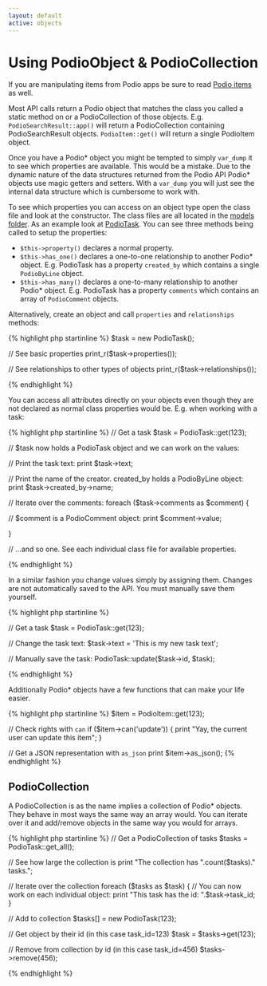 ```yaml
---
layout: default
active: objects
---
```

# Using PodioObject & PodioCollection

<span class="note">If you are manipulating items from Podio apps be sure to read [Podio items]({{site.baseurl}}/items) as well.</span>

Most API calls return a Podio object that matches the class you called a static method on or a PodioCollection of those objects. E.g. `PodioSearchResult::app()` will return a PodioCollection containing PodioSearchResult objects. `PodioItem::get()` will return a single PodioItem object.

Once you have a Podio* object you might be tempted to simply `var_dump` it to see which properties are available. This would be a mistake. Due to the dynamic nature of the data structures returned from the Podio API Podio* objects use magic getters and setters. With a `var_dump` you will just see the internal data structure which is cumbersome to work with.

To see which properties you can access on an object type open the class file and look at the constructor. The class files are all located in the [models folder](https://github.com/podio-community/podio-php/tree/master/models). As an example look at [PodioTask](https://github.com/podio-community/podio-php/blob/master/models/PodioTask.php). You can see three methods being called to setup the properties:

* `$this->property()` declares a normal property.
* `$this->has_one()` declares a one-to-one relationship to another Podio* object. E.g. PodioTask has a property `created_by` which contains a single `PodioByLine` object.
* `$this->has_many()` declares a one-to-many relationship to another Podio* object. E.g. PodioTask has a property `comments` which contains an array of `PodioComment` objects.

Alternatively, create an object and call `properties` and `relationships` methods:

{% highlight php startinline %}
$task = new PodioTask();

// See basic properties
print_r($task->properties());

// See relationships to other types of objects
print_r($task->relationships());

{% endhighlight %}

You can access all attributes directly on your objects even though they are not declared as normal class properties would be. E.g. when working with a task:

{% highlight php startinline %}
// Get a task
$task = PodioTask::get(123);

// $task now holds a PodioTask object and we can work on the values:

// Print the task text:
print $task->text;

// Print the name of the creator. created_by holds a PodioByLine object:
print $task->created_by->name;

// Iterate over the comments:
foreach ($task->comments as $comment) {

  // $comment is a PodioComment object:
  print $comment->value;

}

// ...and so one. See each individual class file for available properties.

{% endhighlight %}

In a similar fashion you change values simply by assigning them. Changes are not automatically saved to the API. You must manually save them yourself.

{% highlight php startinline %}

// Get a task
$task = PodioTask::get(123);

// Change the task text:
$task->text = 'This is my new task text';

// Manually save the task:
PodioTask::update($task->id, $task);

{% endhighlight %}

Additionally Podio* objects have a few functions that can make your life easier.

{% highlight php startinline %}
$item = PodioItem::get(123);

// Check rights with `can`
if ($item->can('update')) {
  print "Yay, the current user can update this item";
}

// Get a JSON representation with `as_json`
print $item->as_json();
{% endhighlight %}

## PodioCollection
A PodioCollection is as the name implies a collection of Podio* objects. They behave in most ways the same way an array would. You can iterate over it and add/remove objects in the same way you would for arrays.

{% highlight php startinline %}
// Get a PodioCollection of tasks
$tasks = PodioTask::get_all();

// See how large the collection is
print "The collection has ".count($tasks)." tasks.";

// Iterate over the collection
foreach ($tasks as $task) {
  // You can now work on each individual object:
  print "This task has the id: ".$task->task_id;
}

// Add to collection
$tasks[] = new PodioTask(123);

// Get object by their id (in this case task_id=123)
$task = $tasks->get(123);

// Remove from collection by id (in this case task_id=456)
$tasks->remove(456);

{% endhighlight %}
